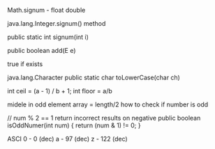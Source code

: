 Math.signum - float double

java.lang.Integer.signum() method

public static int signum(int i)

public boolean add(E e)

true if exists


java.lang.Character
public static char toLowerCase(char ch)


int ceil = (a - 1) / b + 1;
int floor = a/b

midele in odd element array = length/2
how to check if number is odd


// num % 2 == 1 return incorrect results on negative 
public boolean isOddNumer(int num) {
    return (num & 1) != 0;
}

ASCI
0 - 0 (dec)
a - 97 (dec)
z - 122 (dec)





